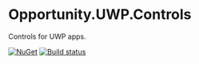 # Opportunity.UWP.Controls
Controls for UWP apps.

[![NuGet](https://img.shields.io/nuget/v/Opportunity.UWP.Controls.svg)](https://www.nuget.org/packages/Opportunity.UWP.Controls/)
[![Build status](https://ci.appveyor.com/api/projects/status/jddkxlw5j28maddw?svg=true)](https://ci.appveyor.com/project/OpportunityLiu/opportunity-uwp-controls)
